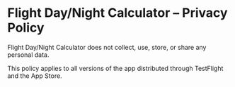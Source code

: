 # Flight Day/Night Calculator – Privacy Policy

Flight Day/Night Calculator does not collect, use, store, or share any personal data.

This policy applies to all versions of the app distributed through TestFlight and the App Store.
